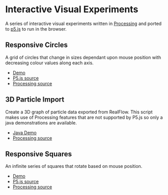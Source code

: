 # Interactive Visual Experiments

A series of interactive visual experiments written in [Processing](https://www.processing.org/) and ported to [p5.js](http://p5js.org/) to run in the browser.

## Responsive Circles

A grid of circles that change in sizes dependant upon mouse position with decreasing colour values along each axis.

- [Demo]()
- [P5.js source]()
- [Processing source]()

## 3D Particle Import

Create a 3D graph of particle data exported from RealFlow. This script makes use of Processing features that are not supported by P5.js so only a java demonstrations are available.

- [Java Demo]()
- [Processing source]()

## Responsive Squares

An infinite series of squares that rotate based on mouse position.

- [Demo]()
- [P5.js source]()
- [Processing source]()